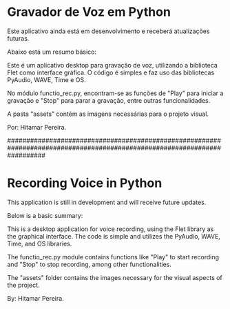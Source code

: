 # Gravador de Voz em Python

Este aplicativo ainda está em desenvolvimento e receberá atualizações futuras.

Abaixo está um resumo básico:

Este é um aplicativo desktop para gravação de voz, utilizando a biblioteca Flet como interface gráfica. O código é simples e faz uso das bibliotecas PyAudio, WAVE, Time e OS.

No módulo functio_rec.py, encontram-se as funções de "Play" para iniciar a gravação e "Stop" para parar a gravação, entre outras funcionalidades.

A pasta "assets" contém as imagens necessárias para o projeto visual.

Por: Hitamar Pereira.

##########################################################################################################################

# Recording Voice in Python 

This application is still in development and will receive future updates.

Below is a basic summary:

This is a desktop application for voice recording, using the Flet library as the graphical interface. The code is simple and utilizes the PyAudio, WAVE, Time, and OS libraries.

The functio_rec.py module contains functions like "Play" to start recording and "Stop" to stop recording, among other functionalities.

The "assets" folder contains the images necessary for the visual aspects of the project.

By: Hitamar Pereira.